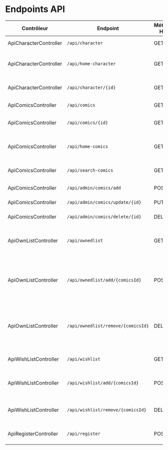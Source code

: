 # Endpoints API

| Contrôleur                | Endpoint                            | Méthodes HTTP | Description                            |
|---------------------------|-------------------------------------|---------------|----------------------------------------|
| ApiCharacterController    | `/api/character`                    | GET           | Liste des personnages                 |
| ApiCharacterController    | `/api/home-character`               | GET           | Liste des cinq premiers personnages   |
| ApiCharacterController    | `/api/character/{id}`               | GET           | Afficher un personnage donné        |
| ApiComicsController       | `/api/comics`                       | GET           | Liste des comics                      |
| ApiComicsController       | `/api/comics/{id}`                  | GET           | Afficher un comics donné               |
| ApiComicsController       | `/api/home-comics`                  | GET           | Liste des neuf premiers comics        |
| ApiComicsController       | `/api/search-comics`                | GET           | Rechercher des comics par titre       |
| ApiComicsController       | `/api/admin/comics/add`             | POST          | Ajouter un comic                      |
| ApiComicsController       | `/api/admin/comics/update/{id}`     | PUT           | Update un comics       |
| ApiComicsController       | `/api/admin/comics/delete/{id}`     | DELETE        | Supprimer un comics          |
| ApiOwnListController      | `/api/ownedlist`                    | GET           | Liste des comics possédés par l'utilisateur |
| ApiOwnListController      | `/api/ownedlist/add/{comicsId}`     | POST          | Ajouter un comics à la liste des comics possédés par l'utilisateur     |
| ApiOwnListController      | `/api/ownedlist/remove/{comicsId}`  | DELETE        | Retirer un comics de la liste des comics possédés par l'utilisateur    |
| ApiWishListController     | `/api/wishlist`                     | GET           | Liste de la wishlist de l'utilisateur |
| ApiWishListController     | `/api/wishlist/add/{comicsId}`      | POST          | Ajouter un comics à la wishlist de l'utilisateur      |
| ApiWishListController     | `/api/wishlist/remove/{comicsId}`   | DELETE        | Retirer un comics de la wishlist de l'utilisateur     |
| ApiRegisterController     | `/api/register`                     | POST          | Créer un nouvel utilisateur           |